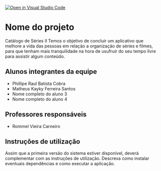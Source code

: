 [![Open in Visual Studio Code](https://classroom.github.com/assets/open-in-vscode-f059dc9a6f8d3a56e377f745f24479a46679e63a5d9fe6f495e02850cd0d8118.svg)](https://classroom.github.com/online_ide?assignment_repo_id=462434&assignment_repo_type=GroupAssignmentRepo)
# Nome do projeto

Catálogo de Séries II
Temos o objetivo de concluir um aplicativo que melhore a vida das pessoas em relação a organização de séries e filmes,
para que tenham mais tranquilidade na hora de usufruir do seu tempo livre para assistir algum conteúdo.

## Alunos integrantes da equipe

* Phillipe Raul Batista Cobra
* Matheus Kayky Ferreira Santos
* Nome completo do aluno 3
* Nome completo do aluno 4

## Professores responsáveis

* Rommel Vieira Carneiro

## Instruções de utilização

Assim que a primeira versão do sistema estiver disponível, deverá complementar com as instruções de utilização. Descreva como instalar eventuais dependências e como executar a aplicação.
